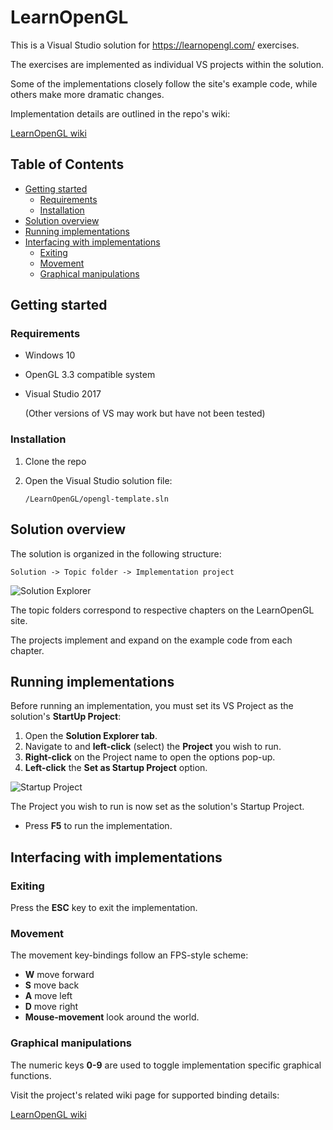 
# LearnOpenGL
This is a Visual Studio solution for https://learnopengl.com/ exercises.

The exercises are implemented as individual VS projects within the solution.

Some of the implementations closely follow the site's example code, while others make more dramatic changes.

Implementation details are outlined in the repo's wiki:

[LearnOpenGL wiki](https://github.com/JayDee-github/LearnOpenGL/wiki)

## Table of Contents
* [Getting started](#getting-started)
  * [Requirements](#requirements)
  * [Installation](#installation)
* [Solution overview](#solution-overview)
* [Running implementations](#running-implementations)
* [Interfacing with implementations](#interfacing-with-implementations)
  * [Exiting](#exiting)
  * [Movement](#movement)
  * [Graphical manipulations](#graphical-manipulations)

## Getting started

### Requirements
* Windows 10
* OpenGL 3.3 compatible system
* Visual Studio 2017

  (Other versions of VS may work but have not been tested)

### Installation
1. Clone the repo
2. Open the Visual Studio solution file:

    `/LearnOpenGL/opengl-template.sln`

## Solution overview
The solution is organized in the following structure:

`Solution -> Topic folder -> Implementation project`

![Solution Explorer](https://github.com/JayDee-github/LearnOpenGL/wiki/images/readme/solution_explorer.jpg)

The topic folders correspond to respective chapters on the LearnOpenGL site.

The projects implement and expand on the example code from each chapter.

## Running implementations
Before running an implementation, you must set its VS Project as the solution's **StartUp Project**:
1. Open the **Solution Explorer tab**.
2. Navigate to and **left-click** (select) the **Project** you wish to run.
3. **Right-click** on the Project name to open the options pop-up.
4. **Left-click** the **Set as Startup Project** option.

![Startup Project](https://github.com/JayDee-github/LearnOpenGL/wiki/images/readme/startup_project.JPG)

The Project you wish to run is now set as the solution's Startup Project.
* Press **F5** to run the implementation.

## Interfacing with implementations

### Exiting
Press the **ESC** key to exit the implementation.

### Movement
The movement key-bindings follow an FPS-style scheme:
* **W** move forward
* **S** move back
* **A** move left
* **D** move right
* **Mouse-movement** look around the world.

### Graphical manipulations
The numeric keys **0-9** are used to toggle implementation specific graphical functions.

Visit the project's related wiki page for supported binding details:

[LearnOpenGL wiki](https://github.com/JayDee-github/LearnOpenGL.wiki)
